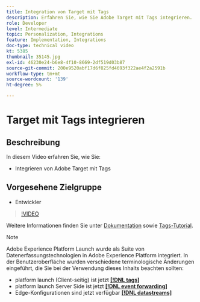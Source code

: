 ```yaml
---
title: Integration von Target mit Tags
description: Erfahren Sie, wie Sie Adobe Target mit Tags integrieren.
role: Developer
level: Intermediate
topic: Personalization, Integrations
feature: Implementation, Integrations
doc-type: technical video
kt: 5385
thumbnail: 35145.jpg
exl-id: 46230e24-b6e8-4f10-8669-2df519d03b87
source-git-commit: 200e9520abf17d6f825fd4693f322ae4f2a2591b
workflow-type: tm+mt
source-wordcount: '139'
ht-degree: 5%

---
```


# Target mit Tags integrieren

## Beschreibung

In diesem Video erfahren Sie, wie Sie:

* Integrieren von Adobe Target mit Tags

## Vorgesehene Zielgruppe

* Entwickler

>[!VIDEO](https://video.tv.adobe.com/v/35145/?quality=12)

Weitere Informationen finden Sie unter [Dokumentation](https://experienceleague.adobe.com/docs/target/using/implement-target/client-side/at-js-implementation/deploy-at-js/cmp-implementing-target-using-adobe-launch.html?lang=en) sowie [Tags-Tutorial](https://experienceleague.adobe.com/docs/launch-learn/implementing-in-websites-with-launch/index.html?lang=en).

>[!NOTE]
>
>Adobe Experience Platform Launch wurde als Suite von Datenerfassungstechnologien in Adobe Experience Platform integriert. In der Benutzeroberfläche wurden verschiedene terminologische Änderungen eingeführt, die Sie bei der Verwendung dieses Inhalts beachten sollten:
>
> * platform launch (Client-seitig) ist jetzt **[[!DNL tags]](https://experienceleague.adobe.com/docs/experience-platform/tags/home.html?lang=de)**
> * platform launch Server Side ist jetzt **[[!DNL event forwarding]](https://experienceleague.adobe.com/docs/experience-platform/tags/event-forwarding/overview.html)**
> * Edge-Konfigurationen sind jetzt verfügbar **[[!DNL datastreams]](https://experienceleague.adobe.com/docs/experience-platform/edge/fundamentals/datastreams.html)**


